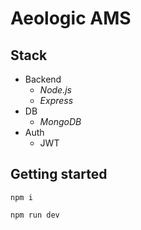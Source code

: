 # Aeologic AMS

## Stack

- Backend
  - _Node.js_
  - _Express_
- DB
  - _MongoDB_
- Auth
  - JWT

## Getting started

```
npm i

npm run dev
```
